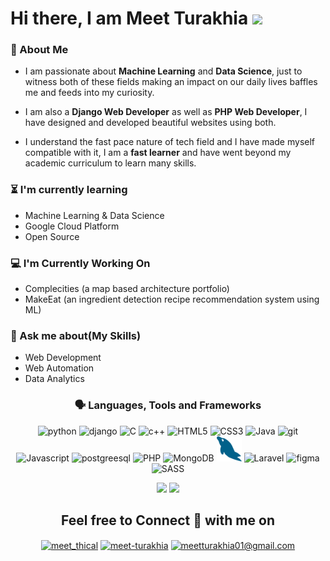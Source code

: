 
### <h1>Hi there, I am Meet Turakhia <img src="https://media.giphy.com/media/hvRJCLFzcasrR4ia7z/giphy.gif" width="25px"></h1>

### 👤 About Me
- I am passionate about **Machine Learning** and **Data Science**, just to witness both of these fields making an impact on our daily lives baffles me and feeds into
  my curiosity.

- I am also a **Django Web Developer** as well as **PHP Web Developer**, I have designed and developed beautiful websites using both.

- I understand the fast pace nature of tech field and I have made myself compatible with it, I am a **fast learner** and have went beyond my academic curriculum to learn
  many skills.

### ⏳ I'm currently learning
- Machine Learning & Data Science
- Google Cloud Platform
- Open Source

### 💻 I'm Currently Working On
- Complecities (a map based architecture portfolio)
- MakeEat (an ingredient detection recipe recommendation system using ML)

### 🎯 Ask me about(My Skills)
- Web Development
- Web Automation
- Data Analytics

<h3 align="center">🗣 Languages, Tools and Frameworks</h3>

<p align="center"> <img src="https://img.icons8.com/color/48/000000/python.png" alt="python" width="40" height="40"/> <img src="https://img.icons8.com/color/48/000000/django.png" alt="django" width="40" height="40"/> <img src = "https://img.icons8.com/color/50/000000/c-programming.png" alt="C" width = 40, height = 40> <img src="https://img.icons8.com/color/48/000000/c-plus-plus-logo.png" alt="c++" width="40" height="40"/> <img src="https://img.icons8.com/color/50/000000/html-5.png" alt="HTML5" width="40" height="40"/> <img src="https://img.icons8.com/color/48/000000/css3.png" alt="CSS3" width="40" height="40"/> <img src="https://img.icons8.com/dusk/64/000000/java-coffee-cup-logo.png" alt="Java" width="40" height="40"/> <img src="https://www.vectorlogo.zone/logos/git-scm/git-scm-icon.svg" alt="git" width="40" height="40"/> <img src="https://img.icons8.com/color/48/000000/javascript.png" alt="Javascript" width="40" height="40"/> <img src="https://img.icons8.com/color/48/000000/postgreesql.png" alt="postgreesql" width="40" height="40"/> <img src="https://github.com/manuelbieh/logo-file-icons/blob/master/icons/php2.svg" alt="PHP" width="40" height="40"/> <img src="https://img.icons8.com/color/48/000000/mongodb.png" alt="MongoDB" width="40" height="40"/> <img src="https://github.com/fizzed/font-mfizz/blob/master/src/svg/mysql-alt.svg" alt="MYSQL" width="40" height="40"/> <img src="https://img.icons8.com/fluent/48/000000/laravel.png" alt="Laravel" width="40" height="40"/>  <img src="https://www.vectorlogo.zone/logos/figma/figma-icon.svg" alt="figma" width="40" height="40"/> <img src="https://img.icons8.com/color/48/000000/sass.png" alt="SASS" width="40" height="40"/> </p>


<p align="center">
  <img src = "https://github-readme-stats.vercel.app/api?username=Meet-Turakhia&show_icons=true&theme=algolia&include_all_commits=true">
  <img src = "https://github-readme-streak-stats.herokuapp.com/?user=Meet-Turakhia&theme=algolia">
</p>
<p></p>


<h2 align="center">Feel free to Connect 👥 with me on</h2>
<p align="center">
<a href="https://instagram.com/meet_thical" target="blank"><img align="center" src="https://img.icons8.com/fluent/48/000000/instagram-new.png" alt="meet_thical" width="40" height="40"/></a>
<a href="https://www.linkedin.com/in/meet-turakhia-811b181ab/" target="blank"><img align="center" src="https://img.icons8.com/color/48/000000/linkedin.png" alt="meet-turakhia" width="40" height="40"/></a>
<a href="mailto:meetturakhia01@gmail.com"><img align="center" src="https://img.icons8.com/color/48/000000/gmail.png" alt="meetturakhia01@gmail.com" width="40" height="40"/></a>
</p>


